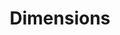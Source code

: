 ---
layout: default
bigquery: https://console.cloud.google.com/bigquery?p=covid-19-dimensions-ai&page=table&d=data&t=publications
contributors: Digital Science, https://www.digital-science.com/
cost: Free for personal, non-commercial use.
description: Dimensions contains more than 100 million publications, ranging from
  articles published in scholarly journals, books and book chapters, to preprints
  and conference proceedings. All publications are contextualized with linked data
  sets, funding, publications, patents, clinical trials, and policy documents. You
  can also view associated categories, funders, institutions, and researcher profiles.
documentation: https://docs.dimensions.ai/bigquery/index.html
last_edit: Mon, 04 Apr 2022 19:04:00 GMT
location: https://www.dimensions.ai/products/free/
maintained_by: Digital Science, https://www.digital-science.com/
schema_fields: '[''publication_year'', ''arxiv_id'', ''category_rcdc'', ''research_org_state_names'',
  ''active_years'', ''email_address'', ''doi'', ''description'', ''journal'', ''funding_usd'',
  ''license'', ''research_org_countries'', ''gender'', ''links'', ''types'', ''associated_publication_doi'',
  ''proceedings_title'', ''repository_url'', ''funder_org_cities'', ''category_for'',
  ''source_id'', ''address'', ''associated_publication_pmid'', ''established'', ''reference_ids'',
  ''foa_number'', ''funder_org_countries'', ''date_online'', ''research_org_cities'',
  ''mesh_headings'', ''family_id'', ''type'', ''research_org_city_names'', ''mesh_terms'',
  ''ipcr'', ''funding_cny'', ''family_members_ids'', ''wikipedia_url'', ''acronym'',
  ''conditions'', ''categories'', ''category_hra'', ''filing_status'', ''isbn'', ''category_bra'',
  ''date_imported_gbq'', ''funding_aud'', ''funding_eur'', ''brief_title'', ''funding_cad'',
  ''title'', ''linkout'', ''organisation_details'', ''patent_ids'', ''cpc'', ''category_hrcs_rac'',
  ''volume'', ''supporting_grant_ids'', ''funder_org'', ''relationships'', ''priority_date'',
  ''date_print'', ''end_year'', ''subtitles'', ''conference'', ''metrics'', ''created_date'',
  ''current_assignee'', ''funder_org_state_codes'', ''original_title'', ''priority_year'',
  ''associated_publication_arxiv_id'', ''kind'', ''parent_id'', ''interventions'',
  ''application_number'', ''cited_by_ids'', ''funding_nzd'', ''funder_org_acronyms'',
  ''publisher'', ''research_org_country_names'', ''funding_jpy'', ''registry'', ''funding_amount'',
  ''eisbn'', ''researcher_ids'', ''inventor_names'', ''legal_events'', ''issue'',
  ''research_orgs'', ''associated_grant_ids'', ''pmcid'', ''funding_chf'', ''filing_date'',
  ''resulting_publication_ids'', ''granted_date'', ''current_assignee_orgs'', ''book_series_title'',
  ''concepts'', ''resulting_publication_doi'', ''date'', ''filing_year'', ''funder_countries'',
  ''jurisdiction'', ''editors'', ''funding_gbp'', ''investigators'', ''original_assignee'',
  ''family_count'', ''publication_ids'', ''assignee_orgs'', ''id'', ''funding_currency'',
  ''name'', ''external_ids'', ''funding_details'', ''citations_count'', ''aliases'',
  ''embargo_date'', ''book_title'', ''expiration_date'', ''category_hrcs_hc'', ''status'',
  ''language'', ''end_date'', ''original_assignee_orgs'', ''expiration_year'', ''granted_year'',
  ''clinical_trial_ids'', ''open_access_categories'', ''category_icrp_ct'', ''start_year'',
  ''original_assignee_countries'', ''journal_lists'', ''pages'', ''phase'', ''repository_name'',
  ''abstract'', ''acknowledgements'', ''date_normal'', ''citation_string'', ''authors'',
  ''publication_date'', ''date_inserted'', ''legal_status'', ''funder_orgs'', ''altmetrics'',
  ''repository_id'', ''associated_publication_id'', ''date_modified'', ''grant_number'',
  ''pmid'', ''category_sdg'', ''labels'', ''category_uoa'', ''research_org_state_codes'',
  ''start_date'', ''current_assignee_countries'', ''assignee_countries'', ''category_icrp_cso'',
  ''original_abstract'', ''citations'', ''year'', ''open_access_categories_v2'', ''acronyms'']'
shortname: dimensions
tags:
- scholarly literature
- patents
- funding
- clinical trials
- academic profiles
terms_of_use: 'Use of both the Dimensions COVID-19 dataset and full Dimensions dataset
  are subject to the Dimensions Terms of use: https://www.dimensions.ai/policies-terms-legal '
title: Dimensions
uuid: dcff88bd-fe6b-4fdb-8159-809bf9d7bc1c
---